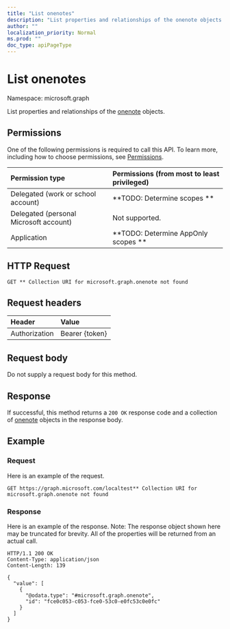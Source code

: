 ```yaml
---
title: "List onenotes"
description: "List properties and relationships of the onenote objects."
author: ""
localization_priority: Normal
ms.prod: ""
doc_type: apiPageType
---
```


# List onenotes

Namespace: microsoft.graph

List properties and relationships of the [onenote](../resources/onenote.md) objects.

## Permissions
One of the following permissions is required to call this API. To learn more, including how to choose permissions, see [Permissions](/concepts/permissions-reference.md).

|Permission type|Permissions (from most to least privileged)|
|:---|:---|
|Delegated (work or school account)|**TODO: Determine scopes **|
|Delegated (personal Microsoft account)|Not supported.|
|Application|**TODO: Determine AppOnly scopes **|

## HTTP Request
<!-- {
  "blockType": "ignored"
}
-->
``` http
GET ** Collection URI for microsoft.graph.onenote not found
```

## Request headers
|Header|Value|
|:---|:---|
|Authorization|Bearer {token}|

## Request body
Do not supply a request body for this method.

## Response
If successful, this method returns a `200 OK` response code and a collection of [onenote](../resources/onenote.md) objects in the response body.

## Example

### Request
Here is an example of the request.
<!-- {
  "blockType": "request",
  "name": "get_onenote"
}
-->
``` http
GET https://graph.microsoft.com/localtest** Collection URI for microsoft.graph.onenote not found
```

### Response
Here is an example of the response. Note: The response object shown here may be truncated for brevity. All of the properties will be returned from an actual call.
<!-- {
  "blockType": "response",
  "truncated": true,
  "@odata.type": "collection(microsoft.graph.onenote)"
}
-->
``` http
HTTP/1.1 200 OK
Content-Type: application/json
Content-Length: 139

{
  "value": [
    {
      "@odata.type": "#microsoft.graph.onenote",
      "id": "fce0c053-c053-fce0-53c0-e0fc53c0e0fc"
    }
  ]
}
```

